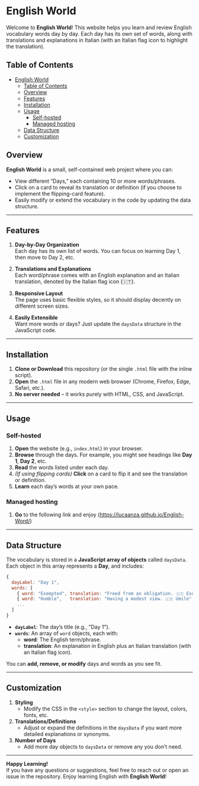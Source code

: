 # English World 

Welcome to **English World**! This website helps you learn and review English vocabulary words day by day. Each day has its own set of words, along with translations and explanations in Italian (with an Italian flag icon to highlight the translation).

## Table of Contents
- [English World](#english-world)
  - [Table of Contents](#table-of-contents)
  - [Overview](#overview)
  - [Features](#features)
  - [Installation](#installation)
  - [Usage](#usage)
    - [Self-hosted](#self-hosted)
    - [Managed hosting](#managed-hosting)
  - [Data Structure](#data-structure)
  - [Customization](#customization)


## Overview
**English World** is a small, self-contained web project where you can:
- View different “Days,” each containing 10 or more words/phrases.
- Click on a card to reveal its translation or definition (if you choose to implement the flipping-card feature).
- Easily modify or extend the vocabulary in the code by updating the data structure.

---

## Features
1. **Day-by-Day Organization**  
   Each day has its own list of words. You can focus on learning Day 1, then move to Day 2, etc.

2. **Translations and Explanations**  
   Each word/phrase comes with an English explanation and an Italian translation, denoted by the Italian flag icon (🇮🇹).

3. **Responsive Layout**  
   The page uses basic flexible styles, so it should display decently on different screen sizes.

4. **Easily Extensible**  
   Want more words or days? Just update the `daysData` structure in the JavaScript code.

---

## Installation
1. **Clone or Download** this repository (or the single `.html` file with the inline script).
2. **Open** the `.html` file in any modern web browser (Chrome, Firefox, Edge, Safari, etc.).
3. **No server needed** – it works purely with HTML, CSS, and JavaScript.

---

## Usage

### Self-hosted

1. **Open** the website (e.g., `index.html`) in your browser.
2. **Browse** through the days. For example, you might see headings like **Day 1**, **Day 2**, etc.
3. **Read** the words listed under each day.  
4. *(If using flipping cards)* **Click** on a card to flip it and see the translation or definition.  
5. **Learn** each day’s words at your own pace.

### Managed hosting

1. **Go** to the following link and enjoy (https://lucaanza.github.io/English-Word/) 

---

## Data Structure
The vocabulary is stored in a **JavaScript array of objects** called `daysData`. Each object in this array represents a **Day**, and includes:
  ```js
  {
    dayLabel: "Day 1",
    words: [
      { word: "Exempted", translation: "Freed from an obligation. 🇮🇹 Esonerato" },
      { word: "Humble",   translation: "Having a modest view. 🇮🇹 Umile" },
      ...
    ]
  }
  ```
- **`dayLabel`**: The day’s title (e.g., "Day 1").  
- **`words`**: An array of `word` objects, each with:
  - **word**: The English term/phrase.
  - **translation**: An explanation in English plus an Italian translation (with an Italian flag icon).

You can **add, remove, or modify** days and words as you see fit.

---

## Customization
1. **Styling**  
   - Modify the CSS in the `<style>` section to change the layout, colors, fonts, etc.
2. **Translations/Definitions**  
   - Adjust or expand the definitions in the `daysData` if you want more detailed explanations or synonyms.
3. **Number of Days**  
   - Add more day objects to `daysData` or remove any you don’t need.

---

**Happy Learning!**  
If you have any questions or suggestions, feel free to reach out or open an issue in the repository. Enjoy learning English with **English World**!